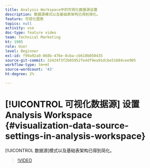 ```yaml
---
title: Analysis Workspace中的可视化数据源设置
description: 数据源模式以及基础表架构已得到简化。
feature: 可视化图表
topics: null
activity: use
doc-type: feature video
team: Technical Marketing
kt: 1905
role: User
level: Beginner
exl-id: f99a92a0-868b-476e-8cba-cb610b050435
source-git-commit: 32424f3f2b05952fe4df9ea91dcbe51684cee905
workflow-type: tm+mt
source-wordcount: '43'
ht-degree: 2%

---
```


#  [!UICONTROL 可视化数据源] 设置Analysis Workspace {#visualization-data-source-settings-in-analysis-workspace}

[!UICONTROL 数据源]模式以及基础表架构已得到简化。

>[!VIDEO](https://video.tv.adobe.com/v/23729/?quality=12)
